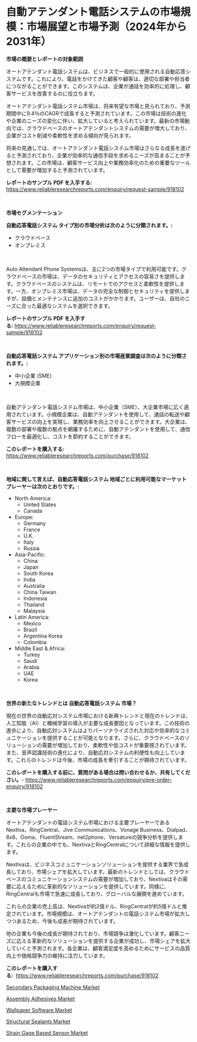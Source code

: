 <p><h1>自動アテンダント電話システムの市場規模：市場展望と市場予測（2024年から2031年）</h1></p><p><strong>市場の概要とレポートの対象範囲</strong></p>
<p><p>オートアテンダント電話システムは、ビジネスで一般的に使用される自動応答システムです。これにより、電話をかけてきた顧客や顧客は、適切な部署や担当者につながることができます。このシステムは、企業が通話を効率的に処理し、顧客サービスを改善するのに役立ちます。</p><p>オートアテンダント電話システム市場は、将来有望な市場と見られており、予測期間中に9.4％のCAGRで成長すると予測されています。この市場は技術の進化や企業のニーズの変化に伴い、拡大していると考えられています。最新の市場動向では、クラウドベースのオートアテンダントシステムの需要が増大しており、企業がコスト削減や柔軟性を求める傾向が見られます。</p><p>将来の見通しでは、オートアテンダント電話システム市場はさらなる成長を遂げると予測されており、企業が効率的な通信手段を求めるニーズが高まることが予想されます。この市場は、顧客サービス向上や業務効率化のための重要なツールとして需要が増加すると予測されています。</p></p>
<p><strong>レポートのサンプル PDF を入手する:</strong> <a href="https://www.reliableresearchreports.com/enquiry/request-sample/918102">https://www.reliableresearchreports.com/enquiry/request-sample/918102</a></p>
<p>&nbsp;</p>
<p><strong>市場セグメンテーション</strong></p>
<p><strong>自動応答電話システム タイプ別の市場分析は次のように分類されます。:</strong></p>
<p><ul><li>クラウドベース</li><li>オンプレミス</li></ul></p>
<p>&nbsp;</p>
<p><p>Auto Attendant Phone Systemsは、主に2つの市場タイプで利用可能です。クラウドベースの市場は、データのセキュリティとアクセスの容易さを提供します。クラウドベースのシステムは、リモートでのアクセスと柔軟性を提供します。一方、オンプレミス市場は、データの完全な制御とセキュリティを提供しますが、設備とメンテナンスに追加のコストがかかります。ユーザーは、自社のニーズに合った最適なシステムを選択できます。</p></p>
<p><strong>レポートのサンプル PDF を入手する:</strong>&nbsp;<a href="https://www.reliableresearchreports.com/enquiry/request-sample/918102">https://www.reliableresearchreports.com/enquiry/request-sample/918102</a></p>
<p>&nbsp;</p>
<p><strong> 自動応答電話システム アプリケーション別の市場産業調査は次のように分類されます。:</strong></p>
<p><ul><li>中小企業 (SME)</li><li>大規模企業</li></ul></p>
<p>&nbsp;</p>
<p><p>自動アテンダント電話システム市場は、中小企業（SME）、大企業市場に広く適用されています。小規模企業は、自動アテンダントを使用して、通話の転送や顧客サービスの向上を実現し、業務効率を向上させることができます。大企業は、複数の部署や複数の拠点を網羅するために、自動アテンダントを使用して、通信フローを最適化し、コストを節約することができます。</p></p>
<p><strong>このレポートを購入する:</strong>&nbsp; <a href="https://www.reliableresearchreports.com/purchase/918102">https://www.reliableresearchreports.com/purchase/918102</a></p>
<p>&nbsp;</p>
<p><strong>地域に関して言えば、自動応答電話システム 地域ごとに利用可能なマーケットプレーヤーは次のとおりです。:</strong></p>
<p><ul>
    <li>
        North America:
        <ul>
            <li>United States</li>
            <li>Canada</li>
        </ul>
    </li>
    <li>
        Europe:
        <ul>
            <li>Germany</li>
            <li>France</li>
            <li>U.K.</li>
            <li>Italy</li>
            <li>Russia</li>
        </ul>
    </li>
    <li>
        Asia-Pacific:
        <ul>
            <li>China</li>
            <li>Japan</li>
            <li>South Korea</li>
            <li>India</li>
            <li>Australia</li>
            <li>China Taiwan</li>
            <li>Indonesia</li>
            <li>Thailand</li>
            <li>Malaysia</li>
        </ul>
    </li>
    <li>
        Latin America:
        <ul>
            <li>Mexico</li>
            <li>Brazil</li>
            <li>Argentina Korea</li>
            <li>Colombia</li>
        </ul>
    </li>
    <li>
        Middle East & Africa:
        <ul>
            <li>Turkey</li>
            <li>Saudi</li>
            <li>Arabia</li>
            <li>UAE</li>
            <li>Korea</li>
        </ul>
    </li>
    </ul></p>
<p>&nbsp;</p>
<p><strong>世界の新たなトレンドとは 自動応答電話システム 市場？</strong></p>
<p><p>現在の世界の自動応対システム市場における新興トレンドと現在のトレンドは、人工知能（AI）と機械学習の導入が主要な成長要因となっています。この技術の進歩により、自動応対システムはよりパーソナライズされた対応や効率的なコミュニケーションを提供することが可能となります。さらに、クラウドベースのソリューションの需要が増加しており、柔軟性や低コストが重要視されています。また、音声認識技術の進化により、自動応対システムの利便性も向上しています。これらのトレンドは今後、市場の成長を牽引することが期待されています。</p></p>
<p><strong>このレポートを購入する前に、質問がある場合は問い合わせるか、共有してください。</strong>- <a href="https://www.reliableresearchreports.com/enquiry/pre-order-enquiry/918102">https://www.reliableresearchreports.com/enquiry/pre-order-enquiry/918102</a></p>
<p>&nbsp;</p>
<p><strong>主要な市場プレーヤー</strong></p>
<p><p>オートアテンダントの電話システム市場における主要プレーヤーであるNextiva、RingCentral、Jive Communications、Vonage Business、Dialpad、8x8、Ooma、FluentStream、net2phone、Versatureの競争分析を提供します。これらの企業の中でも、NextivaとRingCentralについて詳細な情報を提供します。</p><p>Nextivaは、ビジネスコミュニケーションソリューションを提供する業界で急成長しており、市場シェアを拡大しています。最新のトレンドとしては、クラウドベースのコミュニケーションシステムの需要が増加しており、Nextivaはその需要に応えるために革新的なソリューションを提供しています。同様に、RingCentralも市場で急速に成長しており、グローバルな展開を進めています。</p><p>これらの企業の売上高は、Nextivaが約2億ドル、RingCentralが約5億ドルと推定されています。市場規模は、オートアテンダントの電話システム市場が拡大しつつあるため、今後も成長が期待されています。</p><p>他の企業も今後の成長が期待されており、市場競争は激化しています。顧客ニーズに応える革新的なソリューションを提供する企業が成功し、市場シェアを拡大していくと予測されます。各企業は、顧客満足度を高めるためにサービスの品質向上や価格競争力の維持に注力しています。</p></p>
<p><strong>このレポートを購入する:</strong>&nbsp;&nbsp;<a href="https://www.reliableresearchreports.com/purchase/918102">https://www.reliableresearchreports.com/purchase/918102</a></p>
<p><p><a href="https://github.com/brentleyjimmiealvaradoz4l1rea/Market-Research-Report-List-1/blob/main/secondary-packaging-machine-market.md">Secondary Packaging Machine Market</a></p><p><a href="https://view.publitas.com/reportprime-1/assembly-adhesives-market-size-global-industry-overview-market-segmentation-and-forecast-2024-to-2031/">Assembly Adhesives Market</a></p><p><a href="https://github.com/eeaveuhhh/Market-Research-Report-List-1/blob/main/wallpaper-software-market.md">Wallpaper Software Market</a></p><p><a href="https://view.publitas.com/reportprime-1/structural-sealants-market-size-and-growth-market-segmentation-regional-and-country-breakdowns-and-market-trends-for-period-from-2024-2031/">Structural Sealants Market</a></p><p><a href="https://iodized-pantydraco-05c.notion.site/Strain-Gage-Based-Sensor-Market-Size-Global-Industry-Overview-Market-Segmentation-and-Forecast-20-b1b632c1f61d43aa9e2052b7cdd22dcd">Strain Gage Based Sensor Market</a></p></p>
